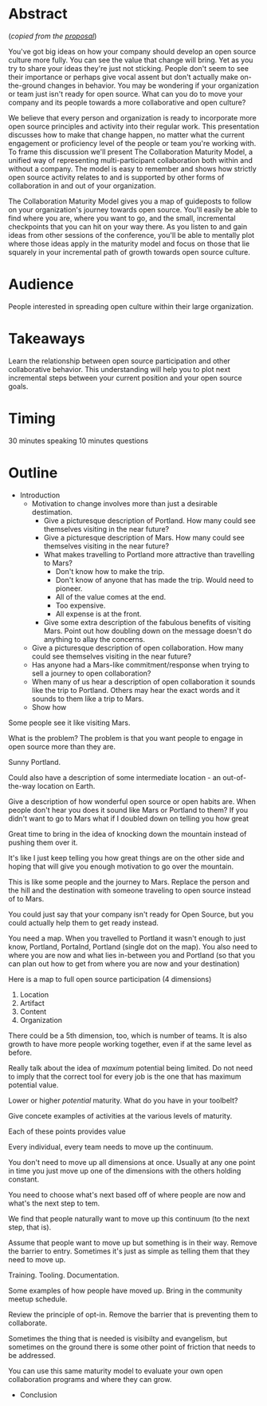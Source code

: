 

# Abstract

(_copied from the [proposal](https://github.com/rrrutledge/talks/blob/master/2019/OSCON/an-open-collaboration-maturity-model/proposal.md)_)

You've got big ideas on how your company should develop an open source culture more fully. You can see the value that change will bring. Yet as you try to share your ideas they're just not sticking. People don't seem to see their importance or perhaps give vocal assent but don't actually make on-the-ground changes in behavior. You may be wondering if your organization or team just isn't ready for open source. What can you do to move your company and its people towards a more collaborative and open culture?

We believe that every person and organization is ready to incorporate more open source principles and activity into their regular work. This presentation discusses how to make that change happen, no matter what the current engagement or proficiency level of the people or team you're working with. To frame this discussion we'll present The Collaboration Maturity Model, a unified way of representing multi-participant collaboration both within and without a company. The model is easy to remember and shows how strictly open source activity relates to and is supported by other forms of collaboration in and out of your organization.

The Collaboration Maturity Model gives you a map of guideposts to follow on your organization's journey towards open source. You'll easily be able to find where you are, where you want to go, and the small, incremental checkpoints that you can hit on your way there. As you listen to and gain ideas from other sessions of the conference, you'll be able to mentally plot where those ideas apply in the maturity model and focus on those that lie squarely in your incremental path of growth towards open source culture.

# Audience

People interested in spreading open culture within their large organization.

# Takeaways

Learn the relationship between open source participation and other collaborative behavior. This understanding will help you to plot next incremental steps between your current position and your open source goals.

# Timing

30 minutes speaking
10 minutes questions

# Outline

* Introduction
  * Motivation to change involves more than just a desirable destimation.
    * Give a picturesque description of Portland.  How many could see themselves visiting in the near future?
    * Give a picturesque description of Mars.  How many could see themselves visiting in the near future?
    * What makes travelling to Portland more attractive than travelling to Mars?
      - Don't know how to make the trip.
      - Don't know of anyone that has made the trip.  Would need to pioneer.
      - All of the value comes at the end.
      - Too expensive.
      - All expense is at the front.
    * Give some extra description of the fabulous benefits of visiting Mars.  Point out how doubling down on the message doesn't do anything to allay the concerns.
  * Give a picturesque description of open collaboration.  How many could see themselves visiting in the near future?
  * Has anyone had a Mars-like commitment/response when trying to sell a journey to open collaboration?
  * When many of us hear a description of open collaboration it sounds like the trip to Portland.  Others may hear the exact words and it sounds to them like a trip to Mars.
  * Show how

Some people see it like visiting Mars.


What is the problem?  The problem is that you want people to engage in open source more than they are.

Sunny Portland.



Could also have a description of some intermediate location - an out-of-the-way location on Earth.

Give a description of how wonderful open source or open habits are.
When people don't hear you does it sound like Mars or Portland to them?
If you didn't want to go to Mars what if I doubled down on telling you how great

Great time to bring in the idea of knocking down the mountain instead of pushing them over it.

It's like I just keep telling you how great things are on the other side and hoping that will give you enough motivation to go over the mountain.

This is like some people and the journey to Mars.  Replace the person and the hill and the destination with someone traveling to open source instead of to Mars.

You could just say that your company isn't ready for Open Source, but you could actually help them to get ready instead.

You need a map.  When you travelled to Portland it wasn't enough to just know, Portland, Portalnd, Portland (single dot on the map).  You also need to where you are now and what lies in-between you and Portland (so that you can plan out how to get from where you are now and your destination)

Here is a map to full open source participation (4 dimensions)

1.  Location
1.  Artifact
1.  Content
1.  Organization

There could be a 5th dimension, too, which is number of teams.  It is also growth to have more people working together, even if at the same level as before.

Really talk about the idea of _maximum_ potential being limited.  Do not need to imply that the correct tool for every job is the one that has maximum potential value.

Lower or higher _potential_ maturity.  What do you have in your toolbelt?

Give concete examples of activities at the various levels of maturity.

Each of these points provides value

Every individual, every team needs to move up the continuum.

You don't need to move up all dimensions at once.  Usually at any one point in time you just move up one of the dimensions with the others holding constant.

You need to choose what's next based off of where people are now and what's the next step to tem.

We find that people naturally want to move up this continuum (to the next step, that is).

Assume that people want to move up but something is in their way.  Remove the barrier to entry.  Sometimes it's just as simple as telling them that they need to move up.

Training.  Tooling.  Documentation.

Some examples of how people have moved up.  Bring in the community meetup schedule.

Review the principle of opt-in.  Remove the barrier that is preventing them to collaborate.

Sometimes the thing that is needed is visibilty and evangelism, but sometimes on the ground there is some other point of friction that needs to be addressed.

You can use this same maturity model to evaluate your own open collaboration programs and where they can grow.

* Conclusion

